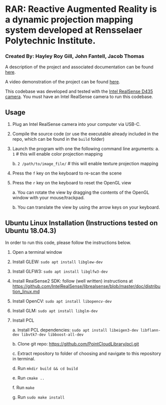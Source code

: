 # RAR: Reactive Augmented Reality is a dynamic projection mapping system developed at Rensselaer Polytechnic Institute.
### Created By: Hayley Roy Gill, John Fantell, Jacob Thomas

A description of the project and associated documentation can be found [here](https://docs.google.com/document/d/1wBSYk6mY-V3U5HuCtDWflDMBsRbJjLrnCX-JDJTwIB0/edit?usp=sharing).

A video demonstration of the project can be found [here](https://youtu.be/G3er5F2yGaY).

This codebase was developed and tested with the [Intel RealSense D435 camera](https://www.intelrealsense.com/depth-camera-d435/). You must have an Intel RealSense camera to run this codebase.

## Usage

1. Plug an Intel RealSense camera into your computer via USB-C.

2. Compile the source code (or use the executable already included in the repo, which can be found in the `build` folder)

3. Launch the program with one the following command line arguments:
    a. `1` # this will enable color projection mapping
    
    b. `2 /path/to/image_file/` # this will enable texture projection mapping

4. Press the `f` key on the keyboard to re-scan the scene

5. Press the `r` key on the keyboard to reset the OpenGL view
    
    a. You can rotate the view by dragging the contents of the OpenGL window with your mouse/trackpad.
    
    b. You can translate the view by using the arrow keys on your keyboard.

## Ubuntu Linux Installation (Instructions tested on Ubuntu 18.04.3)

In order to run this code, please follow the instructions below.

1. Open a terminal window

2. Install GLEW: `sudo apt install libglew-dev`

3. Install GLFW3: `sudo apt install libglfw3-dev`

4. Install RealSense2 SDK: follow (well written) instructions at https://github.com/IntelRealSense/librealsense/blob/master/doc/distribution_linux.md

5. Install OpenCV: `sudo apt install libopencv-dev`

6. Install GLM: `sudo apt install libglm-dev`

7. Install PCL

    a. Install PCL dependencies: `sudo apt install libeigen3-dev libflann-dev libvtk7-dev libboost-all-dev`
    
    b. Clone git repo: https://github.com/PointCloudLibrary/pcl.git

    c. Extract repository to folder of choosing and navigate to this repository in terminal.

    d. Run `mkdir build && cd build`
    
    e. Run `cmake ..`
    
    f. Run `make`
    
    g. Run `sudo make install`
